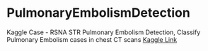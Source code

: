 # PulmonaryEmbolismDetection
Kaggle Case - RSNA STR Pulmonary Embolism Detection, Classify Pulmonary Embolism cases in chest CT scans
[Kaggle Link](https://www.kaggle.com/c/rsna-str-pulmonary-embolism-detection/overview)

